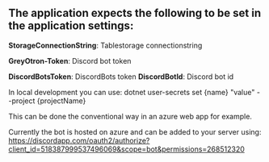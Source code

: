 The application expects the following to be set in the application settings:
---

**StorageConnectionString**: Tablestorage connectionstring

**GreyOtron-Token**: Discord bot token

**DiscordBotsToken**: DiscordBots token
**DiscordBotId**: Discord bot id

In local development you can use:
dotnet user-secrets set {name} "value" --project {projectName}


This can be done the conventional way in an azure web app for example.

Currently the bot is hosted on azure and can be added to your server using:
https://discordapp.com/oauth2/authorize?client_id=518387999537496069&scope=bot&permissions=268512320
